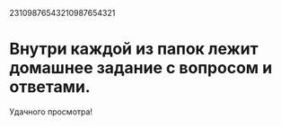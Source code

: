 23109876543210987654321

# Внутри каждой из папок лежит домашнее задание с вопросом и ответами.
Удачного просмотра!
